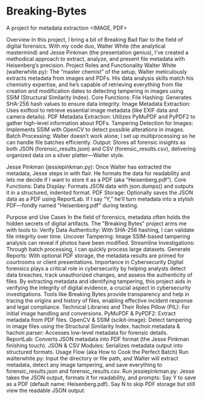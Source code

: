 # Breaking-Bytes
A project for metadata extraction &lt;IMAGE, PDF>

Overview
In this project, I bring a bit of Breaking Bad flair to the field of digital forensics. With my code duo, Walter White (the analytical mastermind) and Jesse Pinkman (the presentation genius), I’ve created a methodical approach to extract, analyze, and present file metadata with Heisenberg’s precision.
Project Roles and Functionality
Walter White (walterwhite.py): The “master chemist” of the setup, Walter meticulously extracts metadata from images and PDFs. His data analysis skills match his chemistry expertise, and he’s capable of retrieving everything from file creation and modification dates to detecting tampering in images using SSIM (Structural Similarity Index).
Core Functions:
File Hashing: Generates SHA-256 hash values to ensure data integrity.
Image Metadata Extraction: Uses exiftool to retrieve essential image metadata (like EXIF data and camera details).
PDF Metadata Extraction: Utilizes PyMuPDF and PyPDF2 to gather high-level information about PDFs.
Tampering Detection for Images: Implements SSIM with OpenCV to detect possible alterations in images.
Batch Processing: Walter doesn’t work alone; I set up multiprocessing so he can handle file batches efficiently.
Output: Stores all forensic insights as both JSON (forensic_results.json) and CSV (forensic_results.csv), delivering organized data on a silver platter—Walter style.




Jesse Pinkman (jessiepinkman.py): Once Walter has extracted the metadata, Jesse steps in with flair. He formats the data for readability and lets me decide if I want to store it as a PDF (aka “Heisenberg.pdf”).
Core Functions:
Data Display: Formats JSON data with json.dumps() and outputs it in a structured, indented format.
PDF Storage: Optionally saves the JSON data as a PDF using ReportLab. If I say “Y,” he’ll turn metadata into a stylish PDF—fondly named "Heisenberg.pdf" during testing.



Purpose and Use Cases
In the field of forensics, metadata often holds the hidden secrets of digital artifacts. The "Breaking Bytes" project arms me with tools to:
Verify Data Authenticity: With SHA-256 hashing, I can validate file integrity over time.
Uncover Tampering: Image SSIM-based tampering analysis can reveal if photos have been modified.
Streamline Investigations: Through batch processing, I can quickly process large datasets.
Generate Reports: With optional PDF storage, the metadata results are primed for courtrooms or client presentations.
Importance in Cybersecurity
Digital forensics plays a critical role in cybersecurity by helping analysts detect data breaches, track unauthorized changes, and assess the authenticity of files. By extracting metadata and identifying tampering, this project aids in verifying the integrity of digital evidence, a crucial aspect in cybersecurity investigations. Tools like Breaking Bytes provide transparency and help in tracing the origins and history of files, enabling effective incident response and legal compliance.
Technical Libraries and Their Roles
Pillow (PIL): For initial image handling and conversions.
PyMuPDF & PyPDF2: Extract metadata from PDF files.
OpenCV & SSIM (scikit-image): Detect tampering in image files using the Structural Similarity Index.
hachoir.metadata & hachoir.parser: Accesses low-level metadata for forensic details.
ReportLab: Converts JSON metadata into PDF format (the Jesse Pinkman finishing touch).
JSON & CSV Modules: Serializes metadata output into structured formats.
Usage Flow (aka How to Cook the Perfect Batch)
Run walterwhite.py: Input the directory or file path, and Walter will extract metadata, detect any image tampering, and save everything to forensic_results.json and forensic_results.csv.
Run jessiepinkman.py: Jesse takes the JSON output, formats it for readability, and prompts:
Say Y to save as a PDF (default name: Heisenberg.pdf).
Say N to skip PDF storage but still view the readable JSON output.
